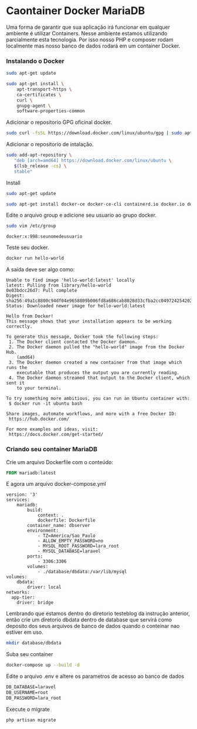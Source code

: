 # Caontainer Docker MariaDB

Uma forma de garantir que sua aplicação irá funcionar  em qualquer ambiente é utilizar Containers. Nesse ambiente estamos utilizando parcialmente esta tecnologia. Por isso nosso PHP e composer rodam localmente mas nosso banco de dados rodará em um container Docker.  

### Instalando o Docker

```bash
sudo apt-get update
```

```bash
sudo apt-get install \
    apt-transport-https \
    ca-certificates \
    curl \
    gnupg-agent \
    software-properties-common
```

Adicionar o repositorio GPG oficinal docker.

```bash
sudo curl -fsSL https://download.docker.com/linux/ubuntu/gpg | sudo apt-key add -
```

Adicionar  o repositorio de intalação.

```bash
sudo add-apt-repository \
   "deb [arch=amd64] https://download.docker.com/linux/ubuntu \
   $(lsb_release -cs) \
   stable"
```

Install

```bash
sudo apt-get update
```

```bash
sudo apt-get install docker-ce docker-ce-cli containerd.io docker.io docker-compose
```

Edite o arquivo group e adicione seu usuario ao grupo docker. 

```bash
sudo vim /etc/group
```

```shell
docker:x:998:seunomedeusuario
```

Teste seu docker. 

```bash
docker run hello-world
```

A saída deve ser algo como:

```shell
Unable to find image 'hello-world:latest' locally
latest: Pulling from library/hello-world
0e03bdcc26d7: Pull complete 
Digest: sha256:49a1c8800c94df04e9658809b006fd8a686cab8028d33cfba2cc049724254202
Status: Downloaded newer image for hello-world:latest

Hello from Docker!
This message shows that your installation appears to be working correctly.

To generate this message, Docker took the following steps:
 1. The Docker client contacted the Docker daemon.
 2. The Docker daemon pulled the "hello-world" image from the Docker Hub.
    (amd64)
 3. The Docker daemon created a new container from that image which runs the
    executable that produces the output you are currently reading.
 4. The Docker daemon streamed that output to the Docker client, which sent it
    to your terminal.

To try something more ambitious, you can run an Ubuntu container with:
 $ docker run -it ubuntu bash

Share images, automate workflows, and more with a free Docker ID:
 https://hub.docker.com/

For more examples and ideas, visit:
 https://docs.docker.com/get-started/
```

### Criando seu container MariaDB

Crie um arquivo Dockerfile com o conteúdo:

```dockerfile
FROM mariadb:latest
```

E agora um arquivo docker-compose.yml

```docker
version: '3'
services:
    mariadb:
        build:
            context: .
            dockerfile: Dockerfile
        container_name: dbserver
        environment:
            - TZ=America/Sao_Paulo
            - ALLOW_EMPTY_PASSWORD=no
            - MYSQL_ROOT_PASSWORD=lara_root
            - MYSQL_DATABASE=laravel
        ports:
            - 3306:3306   
        volumes:
            - ./database/dbdata:/var/lib/mysql
volumes:
    dbdata:
        driver: local
networks:
  app-tier:
    driver: bridge 
```

Lembrando que estamos dentro do diretorio testeblog da instrução anterior, então crie um diretorio dbdata dentro de database que servirá como deposito dos seus arquivos de banco de dados quando o conteinar nao estiver em uso. 

```bash
mkdir database/dbdata
```

Suba seu container

```bash
docker-compose up --build -d
```

Edite o arquivo .env e altere os parametros de acesso ao banco de dados

```dockerfile
DB_DATABASE=laravel
DB_USERNAME=root
DB_PASSWORD=lara_root
```

Execute o migrate

```bash
php artisan migrate
```

```bash

```
